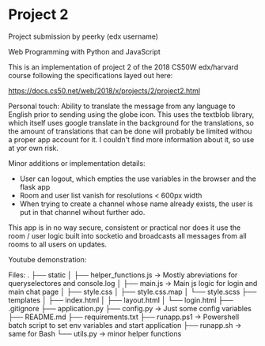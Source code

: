 # Project 2

Project submission by peerky (edx username)

Web Programming with Python and JavaScript

This is an implementation of project 2 of the 2018 CS50W edx/harvard course following the specifications layed out here:

https://docs.cs50.net/web/2018/x/projects/2/project2.html

Personal touch:
Ability to translate the message from any language to English prior to sending using the globe icon.
This uses the textblob library, which itself uses google translate in the background for the translations, so the amount of translations that can be done will probably be limited withou a proper app account for it. I couldn't find more information about it, so use at yor own risk.

Minor additions or implementation details:
- User can logout, which empties the use variables in the browser and the flask app
- Room and user list vanish for resolutions < 600px width
- When trying to create a channel whose name already exists, the user is put in that channel wihout further ado.

This app is in no way secure, consistent or practical nor does it use the room / user logic built into socketio and broadcasts all messages from all rooms to all users on updates.

Youtube demonstration:


Files:
.
├── static
│   ├── helper_functions.js -> Mostly abreviations for queryselectores and console.log
│   ├── main.js -> Main js logic for login and main chat page
│   ├── style.css
│   ├── style.css.map
│   └── style.scss
├── templates
│   ├── index.html
│   ├── layout.html
│   └── login.html
├── .gitignore
├── application.py
├── config.py -> Just some config variables
├── README.md
├── requirements.txt
├── runapp.ps1 -> Powershell batch script to set env variables and start application
├── runapp.sh -> same for Bash
└── utils.py -> minor helper functions


